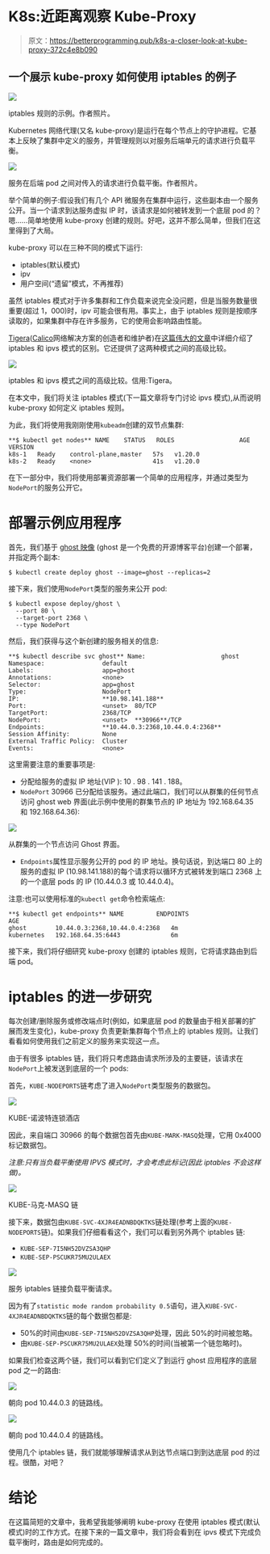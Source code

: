 # K8s:近距离观察 Kube-Proxy

> 原文：<https://betterprogramming.pub/k8s-a-closer-look-at-kube-proxy-372c4e8b090>

## 一个展示 kube-proxy 如何使用 iptables 的例子

![](img/e08ab1c642e3f03e97b0fd20195207b8.png)

iptables 规则的示例。作者照片。

Kubernetes 网络代理(又名 kube-proxy)是运行在每个节点上的守护进程。它基本上反映了集群中定义的服务，并管理规则以对服务后端单元的请求进行负载平衡。

![](img/98527e35d9eecf18c6e7121b107790a4.png)

服务在后端 pod 之间对传入的请求进行负载平衡。作者照片。

举个简单的例子:假设我们有几个 API 微服务在集群中运行，这些副本由一个服务公开。当一个请求到达服务虚拟 IP 时，该请求是如何被转发到一个底层 pod 的？嗯……简单地使用 kube-proxy 创建的规则。好吧，这并不那么简单，但我们在这里得到了大局。

kube-proxy 可以在三种不同的模式下运行:

*   iptables(默认模式)
*   ipv
*   用户空间(“遗留”模式，不再推荐)

虽然 iptables 模式对于许多集群和工作负载来说完全没问题，但是当服务数量很重要(超过 1，000)时，ipv 可能会很有用。事实上，由于 iptables 规则是按顺序读取的，如果集群中存在许多服务，它的使用会影响路由性能。

[Tigera](https://medium.com/u/f88429157bbf?source=post_page-----372c4e8b090--------------------------------)([Calico](https://projectcalico.org)网络解决方案的创造者和维护者)在[这篇伟大的文章](https://www.tigera.io/blog/comparing-kube-proxy-modes-iptables-or-ipvs/)中详细介绍了 iptables 和 ipvs 模式的区别。它还提供了这两种模式之间的高级比较。

![](img/0e30e61fc64fa89672b4f89df48ee960.png)

iptables 和 ipvs 模式之间的高级比较。信用:Tigera。

在本文中，我们将关注 iptables 模式(下一篇文章将专门讨论 ipvs 模式),从而说明 kube-proxy 如何定义 iptables 规则。

为此，我们将使用我刚刚使用`kubeadm`创建的双节点集群:

```
**$ kubectl get nodes** NAME    STATUS   ROLES                  AGE   VERSION
k8s-1   Ready    control-plane,master   57s   v1.20.0
k8s-2   Ready    <none>                 41s   v1.20.0
```

在下一部分中，我们将使用部署资源部署一个简单的应用程序，并通过类型为`NodePort`的服务公开它。

# 部署示例应用程序

首先，我们基于 [ghost 映像](https://hub.docker.com/_/ghost) (ghost 是一个免费的开源博客平台)创建一个部署，并指定两个副本:

```
$ kubectl create deploy ghost --image=ghost --replicas=2
```

接下来，我们使用`NodePort`类型的服务来公开 pod:

```
$ kubectl expose deploy/ghost \
  --port 80 \
  --target-port 2368 \
  --type NodePort
```

然后，我们获得与这个新创建的服务相关的信息:

```
**$ kubectl describe svc ghost** Name:                     ghost
Namespace:                default
Labels:                   app=ghost
Annotations:              <none>
Selector:                 app=ghost
Type:                     NodePort
IP:                       **10.98.141.188**
Port:                     <unset>  80/TCP
TargetPort:               2368/TCP
NodePort:                 <unset>  **30966**/TCP
Endpoints:                **10.44.0.3:2368,10.44.0.4:2368**
Session Affinity:         None
External Traffic Policy:  Cluster
Events:                   <none>
```

这里需要注意的重要事项是:

*   分配给服务的虚拟 IP 地址(VIP ): 10 . 98 . 141 . 188。
*   `NodePort` 30966 已分配给该服务。通过此端口，我们可以从群集的任何节点访问 ghost web 界面(此示例中使用的群集节点的 IP 地址为 192.168.64.35 和 192.168.64.36):

![](img/a44ac0e2277507c9527d3ecd678ce852.png)

从群集的一个节点访问 Ghost 界面。

*   `Endpoints`属性显示服务公开的 pod 的 IP 地址。换句话说，到达端口 80 上的服务的虚拟 IP (10.98.141.188)的每个请求将以循环方式被转发到端口 2368 上的一个底层 pods 的 IP (10.44.0.3 或 10.44.0.4)。

注意:也可以使用标准的`kubectl get`命令检索端点:

```
**$ kubectl get endpoints** NAME         ENDPOINTS                       AGE
ghost        10.44.0.3:2368,10.44.0.4:2368   4m
kubernetes   192.168.64.35:6443              6m
```

接下来，我们将仔细研究 kube-proxy 创建的 iptables 规则，它将请求路由到后端 pod。

# iptables 的进一步研究

每次创建/删除服务或修改端点时(例如，如果底层 pod 的数量由于相关部署的扩展而发生变化)，kube-proxy 负责更新集群每个节点上的 iptables 规则。让我们看看如何使用我们之前定义的服务来实现这一点。

由于有很多 iptables 链，我们将只考虑路由请求所涉及的主要链，该请求在`NodePort`上被发送到底层的一个 pods:

首先，`KUBE-NODEPORTS`链考虑了进入`NodePort`类型服务的数据包。

![](img/de363d508f0bc5b8671d14d4b9350652.png)

KUBE-诺波特连锁酒店

因此，来自端口 30966 的每个数据包首先由`KUBE-MARK-MASQ`处理，它用 0x4000 标记数据包。

*注意:只有当负载平衡使用 IPVS 模式时，才会考虑此标记(因此 iptables 不会这样做)。*

![](img/f995427848c93bb0c2f44f53f0dd1213.png)

KUBE-马克-MASQ 链

接下来，数据包由`KUBE-SVC-4XJR4EADNBDQKTKS`链处理(参考上面的`KUBE-NODEPORTS`链)。如果我们仔细看看这个，我们可以看到另外两个 iptables 链:

*   `KUBE-SEP-7I5NH52DVZSA3QHP`
*   `KUBE-SEP-PSCUKR75MU2ULAEX`

![](img/40e70b2f450502b2056fa2a84753ac9d.png)

服务 iptables 链接负载平衡请求。

因为有了`statistic mode random probability 0.5`语句，进入`KUBE-SVC-4XJR4EADNBDQKTKS`链的每个数据包都是:

*   50%的时间由`KUBE-SEP-7I5NH52DVZSA3QHP`处理，因此 50%的时间被忽略。
*   由`KUBE-SEP-PSCUKR75MU2ULAEX`处理 50%的时间(当被第一个链忽略时)。

如果我们检查这两个链，我们可以看到它们定义了到运行 ghost 应用程序的底层 pod 之一的路由:

![](img/9455c2e488a8d169beaf10495033eaef.png)

朝向 pod 10.44.0.3 的链路线。

![](img/9f4dc021ddd0ef935352da4404b35491.png)

朝向 pod 10.44.0.4 的链路线。

使用几个 iptables 链，我们就能够理解请求从到达节点端口到到达底层 pod 的过程。很酷，对吧？

# 结论

在这篇简短的文章中，我希望我能够阐明 kube-proxy 在使用 iptables 模式(默认模式)时的工作方式。在接下来的一篇文章中，我们将会看到在 ipvs 模式下完成负载平衡时，路由是如何完成的。